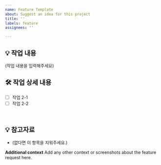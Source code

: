 ```yaml
---
name: Feature Template
about: Suggest an idea for this project
title: ''
labels: feature
assignees: ''

---
```


## 💡 작업 내용
(작업 내용을 입력해주세요)

## 🛠 작업 상세 내용
- [ ] 작업 2-1
- [ ] 작업 2-2

<br>

## 💡 참고자료
- (없다면 이 항목을 지워주세요.)

**Additional context**
Add any other context or screenshots about the feature request here.
